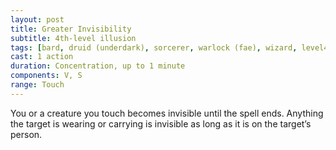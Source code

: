 ```yaml
---
layout: post
title: Greater Invisibility
subtitle: 4th-level illusion
tags: [bard, druid (underdark), sorcerer, warlock (fae), wizard, level4, illusion]
cast: 1 action
duration: Concentration, up to 1 minute
components: V, S
range: Touch
---
```

You or a creature you touch becomes invisible until the spell ends. Anything the target is wearing or carrying is invisible as long as it is on the target’s person.